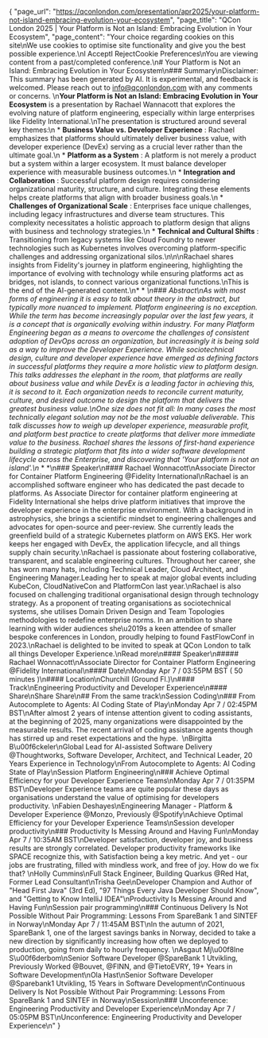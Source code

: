 {
    "page_url": "https://qconlondon.com/presentation/apr2025/your-platform-not-island-embracing-evolution-your-ecosystem",
    "page_title": "QCon London 2025 | Your Platform is Not an Island: Embracing Evolution in Your Ecosystem",
    "page_content": "Your choice regarding cookies on this site\nWe use cookies to optimise site functionality and give you the best possible experience.\nI AcceptI RejectCookie Preferences\nYou are viewing content from a past/completed conference.\n# Your Platform is Not an Island: Embracing Evolution in Your Ecosystem\n### Summary\nDisclaimer: This summary has been generated by AI. It is experimental, and feedback is welcomed. Please reach out to info@qconlondon.com with any comments or concerns. \n**Your Platform is Not an Island: Embracing Evolution in Your Ecosystem** is a presentation by Rachael Wannacott that explores the evolving nature of platform engineering, especially within large enterprises like Fidelity International.\nThe presentation is structured around several key themes:\n  * **Business Value vs. Developer Experience** : Rachael emphasizes that platforms should ultimately deliver business value, with developer experience (DevEx) serving as a crucial lever rather than the ultimate goal.\n  * **Platform as a System** : A platform is not merely a product but a system within a larger ecosystem. It must balance developer experience with measurable business outcomes.\n  * **Integration and Collaboration** : Successful platform design requires considering organizational maturity, structure, and culture. Integrating these elements helps create platforms that align with broader business goals.\n  * **Challenges of Organizational Scale** : Enterprises face unique challenges, including legacy infrastructures and diverse team structures. This complexity necessitates a holistic approach to platform design that aligns with business and technology strategies.\n  * **Technical and Cultural Shifts** : Transitioning from legacy systems like Cloud Foundry to newer technologies such as Kubernetes involves overcoming platform-specific challenges and addressing organizational silos.\n\n\nRachael shares insights from Fidelity's journey in platform engineering, highlighting the importance of evolving with technology while ensuring platforms act as bridges, not islands, to connect various organizational functions.\nThis is the end of the AI-generated content.\n* * *\n### Abstract\nAs with most forms of engineering it is easy to talk about theory in the abstract, but typically more nuanced to implement. Platform engineering is no exception. While the term has become increasingly popular over the last few years, it is a concept that is organically evolving within industry. For many Platform Engineering began as a means to overcome the challenges of consistent adoption of DevOps across an organization, but increasingly it is being sold as a way to improve the Developer Experience. While sociotechnical design, culture and developer experience have emerged as defining factors in successful platforms they require a more holistic view to platform design. This talks addresses the elephant in the room, that platforms are really about business value and while DevEx is a leading factor in achieving this, it is second to it. Each organization needs to reconcile current maturity, culture, and desired outcome to design the platform that delivers the greatest business value.\nOne size does not fit all: In many cases the most technically elegant solution may not be the most valuable deliverable. This talk discusses how to weigh up developer experience, measurable profit, and platform best practice to create platforms that deliver more immediate value to the business. Rachael shares the lessons of first-hand experience building a strategic platform that fits into a wider software development lifecycle across the Enterprise, and discovering that 'Your platform is not an island'.\n* * *\n### Speaker\n#### Rachael Wonnacott\nAssociate Director for Container Platform Engineering @Fidelity International\nRachael is an accomplished software engineer who has dedicated the past decade to platforms. As Associate Director for container platform engineering at Fidelity International she helps drive platform initiatives that improve the developer experience in the enterprise environment. With a background in astrophysics, she brings a scientific mindset to engineering challenges and advocates for open-source and peer-review. She currently leads the greenfield build of a strategic Kubernetes platform on AWS EKS. Her work keeps her engaged with DevEx, the application lifecycle, and all things supply chain security.\nRachael is passionate about fostering collaborative, transparent, and scalable engineering cultures. Throughout her career, she has worn many hats, including Technical Leader, Cloud Architect, and Engineering Manager.Leading her to speak at major global events including KubeCon, CloudNativeCon and PlatformCon last year.\nRachael is also focused on challenging traditional organisational design through technology strategy. As a proponent of treating organisations as sociotechnical systems, she utilises Domain Driven Design and Team Topologies methodologies to redefine enterprise norms. In an ambition to share learning with wider audiences she\u2019s a keen attendee of smaller bespoke conferences in London, proudly helping to found FastFlowConf in 2023.\nRachael is delighted to be invited to speak at QCon London to talk all things Developer Experience.\nRead more\n#### Speaker\n##### Rachael Wonnacott\nAssociate Director for Container Platform Engineering @Fidelity International\n#### Date\nMonday Apr 7 / 03:55PM BST ( 50 minutes )\n#### Location\nChurchill (Ground Fl.)\n#### Track\nEngineering Productivity and Developer Experience\n#### Share\nShare Share\n## From the same track\nSession Coding\n### From Autocomplete to Agents: AI Coding State of Play\nMonday Apr 7 / 02:45PM BST\nAfter almost 2 years of intense attention givent to coding assistants, at the beginning of 2025, many organizations were disappointed by the measurable results. The recent arrival of coding assistance agents though has stirred up and reset expectations and the hype.&nbsp; \nBirgitta B\u00f6ckeler\nGlobal Lead for AI-assisted Software Delivery @Thoughtworks, Software Developer, Architect, and Technical Leader, 20 Years Experience in Technology\nFrom Autocomplete to Agents: AI Coding State of Play\nSession Platform Engineering\n### Achieve Optimal Efficiency for your Developer Experience Teams\nMonday Apr 7 / 01:35PM BST\nDeveloper Experience teams are quite popular these days as organisations understand the value of optimising for developers productivity. \nFabien Deshayes\nEngineering Manager - Platform & Developer Experience @Monzo, Previously @Spotify\nAchieve Optimal Efficiency for your Developer Experience Teams\nSession developer productivity\n### Productivity Is Messing Around and Having Fun\nMonday Apr 7 / 10:35AM BST\nDeveloper satisfaction, developer joy, and business results are strongly correlated. Developer productivity frameworks like SPACE recognize this, with Satisfaction being a key metric. And yet - our jobs are frustrating, filled with mindless work, and free of joy. How do we fix that? \nHolly Cummins\nFull Stack Engineer, Building Quarkus @Red Hat, Former Lead Consultant\nTrisha Gee\nDeveloper Champion and Author of \"Head First Java\" (3rd Ed), \"97 Things Every Java Developer Should Know\", and \"Getting to Know IntelliJ IDEA\"\nProductivity Is Messing Around and Having Fun\nSession pair programming\n### Continuous Delivery Is Not Possible Without Pair Programming: Lessons From SpareBank 1 and SINTEF in Norway\nMonday Apr 7 / 11:45AM BST\nIn the autumn of 2021, SpareBank 1, one of the largest savings banks in Norway, decided to take a new direction by significantly increasing how often we deployed to production, going from daily to hourly frequency. \nAsgaut Mj\u00f8lne S\u00f6derbom\nSenior Software Developer @SpareBank 1 Utvikling, Previously Worked @Bouvet, @FINN, and @TietoEVRY, 19+ Years in Software Development\nOla Hast\nSenior Software Developer @Sparebank1 Utvikling, 15 Years in Software Development\nContinuous Delivery Is Not Possible Without Pair Programming: Lessons From SpareBank 1 and SINTEF in Norway\nSession\n### Unconference: Engineering Productivity and Developer Experience\nMonday Apr 7 / 05:05PM BST\nUnconference: Engineering Productivity and Developer Experience\n"
}
